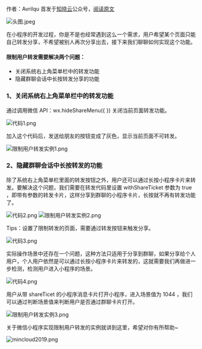 

作者：Avrilqu 首发于[知晓云](https://cloud.minapp.com/?utm_sourcesegmentfault&utm_mediumarticle_footer&utm_term)公众号，[阅读原文](https://mp.weixin.qq.com/s/98uHZeqi5uNNS-MnX1Ifyg)

<img referrerpolicy="no-referrer" data-src="/img/bVbDEMZ" src="https://cdn.segmentfault.com/v-5e67172c/global/img/squares.svg" alt="头图.jpeg" title="头图.jpeg">

在小程序的开发过程，你是不是也经常遇到这么一个需求，用户希望某个页面只能自己转发分享，不希望被别人再次分享出去，接下来我们聊聊如何实现这个功能。

#### 限制用户转发需要解决两个问题：

*  关闭系统右上角菜单栏中的转发功能
*  隐藏群聊会话中长按转发分享的功能

### 1、关闭系统右上角菜单栏中的转发功能

通过调用微信 API：wx.hideShareMenu({ })  关闭当前页面转发功能。

<img referrerpolicy="no-referrer" data-src="/img/bVbDENs" src="https://cdn.segmentfault.com/v-5e67172c/global/img/squares.svg" alt="代码1.png" title="代码1.png">

加入这个代码后，发送给朋友的按钮变成了灰色，显示当前页面不可转发。

<img referrerpolicy="no-referrer" data-src="/img/bVbDEMS" src="https://cdn.segmentfault.com/v-5e67172c/global/img/squares.svg" alt="限制用户转发实例1.png" title="限制用户转发实例1.png">

### 2、隐藏群聊会话中长按转发的功能

除了系统右上角菜单栏里面的转发按钮之外，用户还可以通过长按小程序卡片来转发。要解决这个问题，我们需要在转发代码里设置 withShareTicket 参数为 true ，即带有参数的转发卡片，这样分享到群聊的小程序卡片，长按就不再有转发功能了。

<img referrerpolicy="no-referrer" data-src="/img/bVbDENt" src="https://cdn.segmentfault.com/v-5e67172c/global/img/squares.svg" alt="代码2.png" title="代码2.png">

<img referrerpolicy="no-referrer" data-src="/img/bVbDEMT" src="https://cdn.segmentfault.com/v-5e67172c/global/img/squares.svg" alt="限制用户转发实例2.png" title="限制用户转发实例2.png">

Tips：设置了限制转发的页面，需要通过转发按钮来触发分享。

<img referrerpolicy="no-referrer" data-src="/img/bVbDENv" src="https://cdn.segmentfault.com/v-5e67172c/global/img/squares.svg" alt="代码3.png" title="代码3.png">

实际操作场景中还存在一个问题，这种方法只适用于分享到群聊，如果分享给个人用户，个人用户依然是可以通过长按小程序卡片来转发的，这就需要我们再做进一步检测，检测用户进入小程序的场景。

<img referrerpolicy="no-referrer" data-src="/img/bVbDENx" src="https://cdn.segmentfault.com/v-5e67172c/global/img/squares.svg" alt="代码4.png" title="代码4.png">

用户从带 shareTicet 的小程序消息卡片打开小程序，进入场景值为 1044 ，我们可以通过判断场景值来判断用户是否通过群聊卡片打开。

<img referrerpolicy="no-referrer" data-src="/img/bVbDEMU" src="https://cdn.segmentfault.com/v-5e67172c/global/img/squares.svg" alt="限制用户转发实例3.png" title="限制用户转发实例3.png">

关于微信小程序实现限制用户转发的实例就讲到这里，希望对你有所帮助~

<img referrerpolicy="no-referrer" data-src="/img/bVbBf8L" src="https://cdn.segmentfault.com/v-5e67172c/global/img/squares.svg" alt="mincloud2019.png" title="mincloud2019.png">
